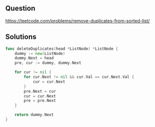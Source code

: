 ## Question

https://leetcode.com/problems/remove-duplicates-from-sorted-list/

## Solutions

```go
func deleteDuplicates(head *ListNode) *ListNode {
	dummy := new(ListNode)
	dummy.Next = head
	pre, cur := dummy, dummy.Next

	for cur != nil {
		for cur.Next != nil && cur.Val == cur.Next.Val {
			cur = cur.Next
		}
		pre.Next = cur
		cur = cur.Next
		pre = pre.Next
	}

	return dummy.Next
}
```
